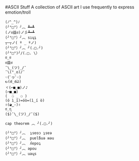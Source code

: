 #ASCII Stuff
A collection of ASCII art I use frequently to express emotion/troll  
  

    (ﾉ^_^)ﾉ  
    (╯°□°）╯︵ ┻━┻  
    (ノಠ益ಠ)ノ彡┻━┻  
    (╯°□°）╯︵ sıɥʇ  
    ┬─┬ノ( º _ ºノ)  
    (╯°□°）╯︵ ╯(.□.╯)  
    (╯°□°)╯/(.□. \）  
    ಠ_ಠ  
    ಠ益ಠ  
    ¯\_(ツ)_/¯  
    ¯\(°_o)/¯  
    ☜(ﾟヮﾟ☜)  
    ౿(ఠ_ఠఎ)  
    ヾ(⌐■_■)ノ♪  
    (⌐■_■)  
    (  ⚆ _ ⚆ )  
    (ó ì_í)=óò=(ì_í ò)  
    ✌(◕‿-)✌ 
    ಠ_ರೃ
    ($)¯\_(ツ)_/¯($)
  
    cap theorem ︵ ╯(.□.╯)  
  
    (╯°□°）╯︵  ʇsɐoɔ ʇsɐǝ  
    (╯°□°）╯︵  puɐlƃuǝ ʍǝu  
    (╯°□°）╯︵  ʎɐpoʇ  
    (╯°□°）╯︵ ǝpou  
    (╯°□°）╯︵ uǝɥs  

